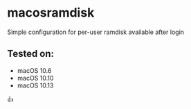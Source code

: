# macosramdisk
Simple configuration for per-user ramdisk available after login

## Tested on:

* macOS 10.6
* macOS 10.10
* macOS 10.13

:+1:
